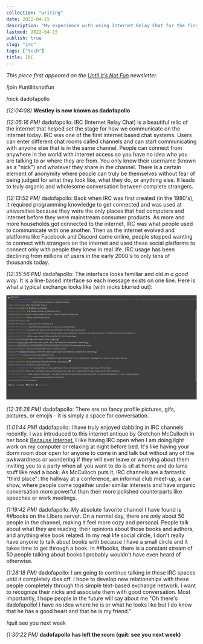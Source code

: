 ```yaml
---
collection: "writing"
date: 2022-04-15
description: "My experience with using Internet Relay Chat for the first time."
lastmod: 2022-04-15
publish: true
slug: "irc"
tags: ["tech"]
title: IRC
---
```


_This piece first appeared on the [Until It’s Not Fun](https://untilitsnotfun.com/posts/2022-04-15/) newsletter._

/join \#untilitsnotfun

/nick dadofapollo

_(12:04:08)_ **Westley is now known as dadofapollo**

_(12:05:16 PM)_ dadofapollo: IRC (Internet Relay Chat) is a beautiful relic of the internet that helped set the stage for how we communicate on the internet today. IRC was one of the first internet based chat systems. Users can enter different chat rooms called channels and can start communicating with anyone else that is in the same channel. People can connect from anywhere in the world with internet access so you have no idea who you are talking to or where they are from. You only know their username (known as a "nick") and whatever they share in the channel. There is a certain element of anonymity where people can truly be themselves without fear of being judged for what they look like, what they do, or anything else. It leads to truly organic and wholesome conversation between complete strangers.

_(12:13:52 PM)_ dadofapollo: Back when IRC was first created (in the 1980's), it required programming knowledge to get connected and was used at universities because they were the only places that had computers and internet before they were mainstream consumer products. As more and more households got connected to the internet, IRC was what people used to communicate with one another. Then as the internet evolved and platforms like Facebook and Discord came online, people stopped wanting to connect with strangers on the internet and used these social platforms to connect only with people they knew in real life. IRC usage has been declining from millions of users in the early 2000's to only tens of thousands today.

_(12:35:56 PM)_ dadofapollo: The interface looks familiar and old _in a good way_. It is a line-based interface so each message exists on one line. Here is what a typical exchange looks like (with nicks blurred out):

![Picture showing typical interface for an IRC channel. It shows people talking about Stephen King books.](../assets/irc_example.webp)

_(12:36:28 PM)_ dadofapollo: There are no fancy profile pictures, gifs, pictures, or emojis - it is simply a space for conversation.

_(1:01:44 PM)_ dadofapollo: I have truly enjoyed dabbling in IRC channels recently. I was introduced to this internet antique by Gretchen McCulloch in her book [Because Internet.](https://gretchenmcculloch.com/book/) I like having IRC open when I am doing light work on my computer or relaxing at night before bed. It's like having your dorm room door open for anyone to come in and talk but without any of the awkwardness or wondering if they will ever leave or worrying about them inviting you to a party when all you want to do is sit at home and do lame stuff like read a book. As McCulloch puts it, IRC channels are a fantastic "third place": the hallway at a conference, an informal club meet-up, a car show, where people come together under similar interests and have organic conversation more powerful than their more polished counterparts like speeches or work meetings.

_(1:19:42 PM)_ dadofapollo: My absolute favorite channel I have found is ##books on the Libera server. On a normal day, there are only about 50 people in the channel, making it feel more cozy and personal. People talk about what they are reading, their opinions about those books and authors, and anything else book related. In my real life social circle, I don't really have anyone to talk about books with because I have a small circle and it takes time to get through a book. In ##books, there is a constant stream of 50 people talking about books I probably wouldn't have even heard of otherwise.

_(1:28:18 PM)_ dadofapollo: I am going to continue talking in these IRC spaces until it completely dies off. I hope to develop new relationships with these people completely through this simple text-based exchange network. I want to recognize their nicks and associate them with good conversation. Most importantly, I hope people in the future will say about me "Oh there's dadofapollo! I have no idea where he is or what he looks like but I do know that he has a good heart and that he is my friend."

/quit see you next week

_(1:30:22 PM)_ **dadofapollo has left the room (quit: see you next week)**
